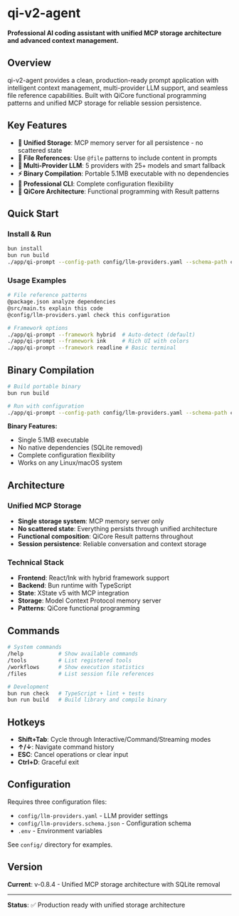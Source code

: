 # qi-v2-agent

**Professional AI coding assistant with unified MCP storage architecture and advanced context management.**

## Overview

qi-v2-agent provides a clean, production-ready prompt application with intelligent context management, multi-provider LLM support, and seamless file reference capabilities. Built with QiCore functional programming patterns and unified MCP storage for reliable session persistence.

## Key Features

- **🔄 Unified Storage**: MCP memory server for all persistence - no scattered state
- **📁 File References**: Use `@file` patterns to include content in prompts
- **🤖 Multi-Provider LLM**: 5 providers with 25+ models and smart fallback
- **⚡ Binary Compilation**: Portable 5.1MB executable with no dependencies
- **🎯 Professional CLI**: Complete configuration flexibility
- **🧠 QiCore Architecture**: Functional programming with Result<T> patterns

## Quick Start

### Install & Run
```bash
bun install
bun run build
./app/qi-prompt --config-path config/llm-providers.yaml --schema-path config/llm-providers.schema.json --env-path .env
```

### Usage Examples
```bash
# File reference patterns
@package.json analyze dependencies
@src/main.ts explain this code  
@config/llm-providers.yaml check this configuration

# Framework options
./app/qi-prompt --framework hybrid  # Auto-detect (default)
./app/qi-prompt --framework ink     # Rich UI with colors
./app/qi-prompt --framework readline # Basic terminal
```

## Binary Compilation

```bash
# Build portable binary
bun run build

# Run with configuration
./app/qi-prompt --config-path config/llm-providers.yaml --schema-path config/llm-providers.schema.json --env-path .env --framework hybrid
```

**Binary Features:**
- Single 5.1MB executable 
- No native dependencies (SQLite removed)
- Complete configuration flexibility
- Works on any Linux/macOS system

## Architecture

### Unified MCP Storage
- **Single storage system**: MCP memory server only
- **No scattered state**: Everything persists through unified architecture
- **Functional composition**: QiCore Result<T> patterns throughout
- **Session persistence**: Reliable conversation and context storage

### Technical Stack
- **Frontend**: React/Ink with hybrid framework support
- **Backend**: Bun runtime with TypeScript
- **State**: XState v5 with MCP integration
- **Storage**: Model Context Protocol memory server
- **Patterns**: QiCore functional programming

## Commands

```bash
# System commands
/help           # Show available commands
/tools          # List registered tools
/workflows      # Show execution statistics
/files          # List session file references

# Development
bun run check   # TypeScript + lint + tests
bun run build   # Build library and compile binary
```

## Hotkeys

- **Shift+Tab**: Cycle through Interactive/Command/Streaming modes
- **↑/↓**: Navigate command history
- **ESC**: Cancel operations or clear input
- **Ctrl+D**: Graceful exit

## Configuration

Requires three configuration files:
- `config/llm-providers.yaml` - LLM provider settings
- `config/llm-providers.schema.json` - Configuration schema
- `.env` - Environment variables

See `config/` directory for examples.

## Version

**Current**: v-0.8.4 - Unified MCP storage architecture with SQLite removal

---

**Status**: ✅ Production ready with unified storage architecture